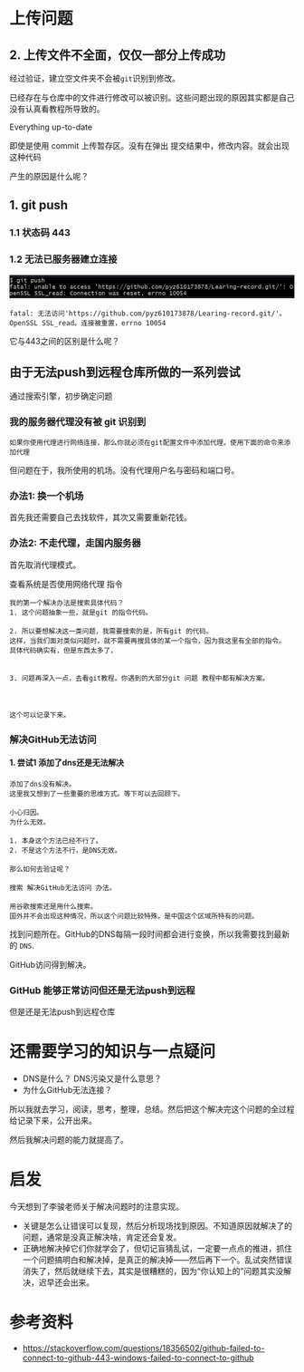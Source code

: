# 上传问题

## 2. 上传文件不全面，仅仅一部分上传成功

经过验证，建立空文件夹不会被`git`识别到修改。

已经存在与仓库中的文件进行修改可以被识别。这些问题出现的原因其实都是自己没有认真看教程所导致的。



Everything up-to-date

即使是使用 commit 上传暂存区。没有在弹出 提交结果中，修改内容。就会出现这种代码

产生的原因是什么呢？

## 1. git push

### 1.1 状态码 443

### 1.2 无法已服务器建立连接

![image-20220623185743687](%E5%85%B3%E4%BA%8EGit.assets/image-20220623185743687-16559818667831.png)

```
fatal: 无法访问'https://github.com/pyz610173878/Learing-record.git/'。OpenSSL SSL_read。连接被重置，errno 10054

```

它与443之间的区别是什么呢？



## 由于无法push到远程仓库所做的一系列尝试

通过搜索引擎，初步确定问题

### 我的服务器代理没有被 git 识别到

```
如果你使用代理进行网络连接，那么你就必须在git配置文件中添加代理。使用下面的命令来添加代理
```

但问题在于，我所使用的机场。没有代理用户名与密码和端口号。



### 办法1: 换一个机场

首先我还需要自己去找软件，其次又需要重新花钱。

### 办法2: 不走代理，走国内服务器

首先取消代理模式。



查看系统是否使用网络代理 指令

```
我的第一个解决办法是搜索具体代码？
1. 这个问题抽象一些，就是git 的指令代码。

2. 所以要想解决这一类问题，我需要搜索的是，所有git 的代码。
这样，当我们面对类似问题时，就不需要再搜具体的某一个指令，因为我这里有全部的指令。
具体代码确实有，但是东西太多了，


3. 问题再深入一点，去看git教程。你遇到的大部分git 问题 教程中都有解决方案。



这个可以记录下来。
```



###  解决GitHub无法访问

#### 1. 尝试1 添加了dns还是无法解决

```
添加了dns没有解决。
这里我又想到了一些重要的思维方式。等下可以去回顾下。

小心归因。
为什么无效。

1. 本身这个方法已经不行了。
2. 不是这个方法不行，是DNS无效。

那么如何去验证呢？

搜索 解决GitHub无法访问 办法。

用谷歌搜索还是用什么搜索。
国外并不会出现这种情况，所以这个问题比较特殊，是中国这个区域所特有的问题。

```

找到问题所在。GitHub的DNS每隔一段时间都会进行变换，所以我需要找到最新的 `DNS`.

GitHub访问得到解决。



### GitHub 能够正常访问但还是无法push到远程

但是还是无法push到远程仓库



# 还需要学习的知识与一点疑问

* DNS是什么？ DNS污染又是什么意思？
* 为什么GitHub无法连接？





所以我就去学习，阅读，思考，整理，总结。然后把这个解决完这个问题的全过程给记录下来，公开出来。

然后我解决问题的能力就提高了。



# 启发

今天想到了李骏老师关于解决问题时的注意实现。

* 关键是怎么让错误可以复现，然后分析现场找到原因。不知道原因就解决了的问题，通常是没真正解决啥，肯定还会复发。
* 正确地解决掉它们你就学会了，但切记盲猜乱试，一定要一点点的推进，抓住一个问题搞明白和解决掉，是真正的解决掉——然后再下一个。乱试突然错误消失了，然后就继续下去，其实是很糟糕的，因为“你认知上的”问题其实没解决，迟早还会出来。



# 参考资料

* https://stackoverflow.com/questions/18356502/github-failed-to-connect-to-github-443-windows-failed-to-connect-to-github








